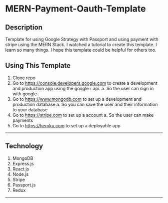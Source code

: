 # MERN-Payment-Oauth-Template


## Description 

Template for using Google Strategy with Passport and using payment with stripe using the MERN Stack.
I watched a tutorial to create this template. I learn so many things. I hope this template could be helpful for others too.

## Using This Template

1. Clone repo
2. Go to https://console.developers.google.com to create a development and production app using the google+ api.
  a. So the user can sign in with google
3. Go to https://www.mongodb.com to set up a development and production database
  a. So you can save the user and their information to your database
4. Go to https://stripe.com to set up a account 
  a. So the user can make payments
5. Go to https://heroku.com to set up a deployable app

---
## Technology

1. MongoDB
2. Express.js
3. React.js
4. Node.js
5. Stripe
6. Passport.js
7. Redux
---
